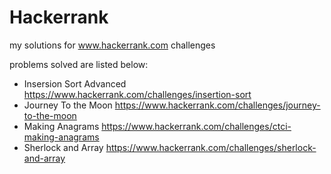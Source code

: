 # Hackerrank
my solutions for www.hackerrank.com challenges

problems solved are listed below:

- Insersion Sort Advanced
	https://www.hackerrank.com/challenges/insertion-sort
- Journey To the Moon
	https://www.hackerrank.com/challenges/journey-to-the-moon
- Making Anagrams
	https://www.hackerrank.com/challenges/ctci-making-anagrams
- Sherlock and Array
	https://www.hackerrank.com/challenges/sherlock-and-array
